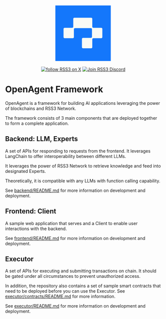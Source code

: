 <!-- markdownlint-disable -->
<p align="center">
  <img width="180" src="./OpenAgent.svg" alt="OpenAgent logo">
</p>
<p align="center">
  <a href="https://link.rss3.io/x"><img src="https://img.shields.io/twitter/follow/rss3_?color=%230072ff" alt="follow RSS3 on X"></a>
  <a href="https://link.rss3.io/discord"><img src="https://img.shields.io/badge/chat-discord-blue?style=flat&logo=discord&color=%230072ff" alt="Join RSS3 Discord"></a>
  <!-- add NPM and other badges when needed -->
</p>
<!-- markdownlint-enable -->

# OpenAgent Framework

OpenAgent is a framework for building AI applications leveraging the power of blockchains and RSS3 Network.

The framework consists of 3 main components that are deployed together to form a complete application.

## Backend: LLM, Experts

A set of APIs for responding to requests from the frontend. It leverages LangChain to offer interoperability between different LLMs.

It leverages the power of RSS3 Network to retrieve knowledge and feed into designated Experts.

Theoretically, it is compatible with any LLMs with function calling capability.

See [backend/README.md](backend/README.md) for more information on development and deployment.

## Frontend: Client

A sample web application that serves and a Client to enable user interactions with the backend.

See [frontend/README.md](frontend/README.md) for more information on development and deployment.

## Executor

A set of APIs for executing and submitting transactions on chain. It should be gated under all circumstances to prevent unauthorized access.

In addition, the repository also contains a set of sample smart contracts that need to be deployed before you can use the Executor. See [executor/contracts/README.md](executor/contracts/README.md) for more information.

See [executor/README.md](executor/README.md) for more information on development and deployment.
